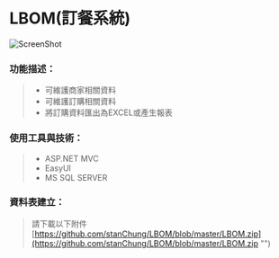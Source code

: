 # LBOM(訂餐系統)
![ScreenShot](https://github.com/stanChung/LBOM/blob/master/LBOM_H.PNG)
  
### **功能描述：**
> - 可維護商家相關資料
> - 可維護訂購相關資料
> - 將訂購資料匯出為EXCEL或產生報表

### **使用工具與技術：**   
> - ASP.NET MVC
> - EasyUI
> - MS SQL SERVER


### **資料表建立：**
> 請下載以下附件
> [https://github.com/stanChung/LBOM/blob/master/LBOM.zip](https://github.com/stanChung/LBOM/blob/master/LBOM.zip "")
